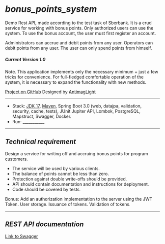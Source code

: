 _bonus_points_system_
===============================
Demo Rest API, made according to the test task of Sberbank. It is a crud service for working with bonus points.
Only authorized users can use the system.
To use the bonus account, the user must first register an account.

Administrators can accrue and debit points from any user.
Operators can debit points from any user.
The user can only spend points from himself.

##### Current Version 1.0

Note. This application implements only the necessary minimum + just a few tricks for convenience. 
For full-fledged comfortable operation of the system, it is necessary to expand the functionality with new methods.

[Project on GitHub](https://github.com/AntlimagLight/bonus_points_system)
Designed by [AntimagLight](https://www.linkedin.com/in/anton-dvorko-53a545263/)

------------------

- Stack: [JDK 17](http://jdk.java.net/17/), [Maven](https://maven.apache.org/), Spring Boot 3.0 (web, datajpa,
  validation, security, cache, tests), JUnit Jupiter API, Lombok, PostgreSQL, Mapstruct, Swagger, Docker.
- Run: ___________

------------------

## _Technical requirement_

Design a service for writing off and accruing bonus points for program customers.

- The service will be used by various clients.
- The balance of points cannot be less than zero.
- Protection against double write-offs should be provided.
- API should contain documentation and instructions for deployment.
- Code should be covered by tests.

Bonus: Add an authorization implementation to the server using the JWT Token. 
User storage. Issuance of tokens. Validation of tokens.

------------------

## _REST API documentation_

[Link to Swagger](http://localhost:8080/swagger-ui/index.html)